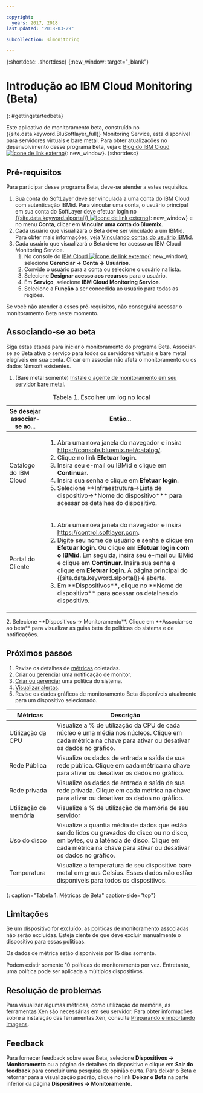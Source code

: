 ```yaml
---

copyright:
  years: 2017, 2018
lastupdated: "2018-03-29"

subcollection: slmonitoring

---
```


{:shortdesc: .shortdesc}
{:new_window: target="_blank"}
# Introdução ao IBM Cloud Monitoring (Beta)
{: #gettingstartedbeta}

Este aplicativo de monitoramento beta, construído no {{site.data.keyword.BluSoftlayer_full}} Monitoring Service, está disponível para servidores virtuais e bare metal. Para obter atualizações no desenvolvimento desse programa Beta, veja o [Blog do IBM Cloud ![Ícone de link externo](../../icons/launch-glyph.svg "Ícone de link externo")](https://www.ibm.com/blogs/bluemix/2017/12/beta-release-new-vsi-monitoring-tool-ibm-cloud/){: new_window}.
{:shortdesc}

## Pré-requisitos

Para participar desse programa Beta, deve-se atender a estes requisitos.
1. Sua conta do SoftLayer deve ser vinculada a uma conta do IBM Cloud com autenticação IBMid. Para vincular uma conta, o usuário principal em sua conta do SoftLayer deve efetuar login no [{{site.data.keyword.slportal}} ![Ícone de link externo](../../icons/launch-glyph.svg "Ícone de link externo")](https://control.softlayer.com){: new_window} e no menu **Conta**, clicar em **Vincular uma conta do Bluemix**.
2. Cada usuário que visualizará o Beta deve ser vinculado a um IBMid. Para obter mais informações, veja [Vinculando contas do usuário IBMid](/docs/account?topic=account-unifyingaccounts#link_customer_accounts).
3. Cada usuário que visualizará o Beta deve ter acesso ao IBM Cloud Monitoring Service.
   1. No console do [IBM Cloud ![Ícone de link externo](../../icons/launch-glyph.svg "Ícone de link externo")](https://console.bluemix.net){: new_window},  selecione **Gerenciar -> Conta -> Usuários**.
   2. Convide o usuário para a conta ou selecione o usuário na lista.
   3. Selecione **Designar acesso aos recursos** para o usuário.
   4. Em **Serviço**, selecione **IBM Cloud Monitoring Service**.
   5. Selecione a **Função** a ser concedida ao usuário para todas as regiões.

Se você não atender a esses pré-requisitos, não conseguirá acessar o monitoramento Beta neste momento.


## Associando-se ao beta

Siga estas etapas para iniciar o monitoramento do programa Beta. Associar-se ao Beta ativa o serviço para todos os servidores virtuais e bare metal elegíveis em sua conta. Clicar em associar não afeta o monitoramento ou os dados Nimsoft existentes.
1. (Bare metal somente) [Instale o agente de monitoramento em seu servidor bare metal](/docs/infrastructure/SLmonitoring?topic=slmonitoring-installing-ibm-cloud-monitoring-service-for-iaas-bare-metal-agent-beta-).
<table>
   <CAPTION>Tabela 1. Escolher um log no local</CAPTION>
   <THEAD>
   <TR>
   <th>Se desejar associar-se ao...</th>
   <th>Então...</th>
   </TR>
   </THEAD>
   <TBODY>
   <tr>
   <td>Catálogo do IBM Cloud</td>
   <td>
   <ol>
   <li>Abra uma nova janela do navegador e insira <a href="https://console.bluemix.net/catalog/">https://console.bluemix.net/catalog/</a>.</li>
   <li>Clique no link <b>Efetuar login</b>. </li>
   <li>Insira seu e-mail ou IBMid e clique em <b>Continuar</b>.</li>
   <li>Insira sua senha e clique em <b>Efetuar login</b>.</li>
   <li>Selecione **Infraestrutura->Lista de dispositivo->*Nome do dispositivo*** para acessar os detalhes do dispositivo.</li>
   </ol>
   </td>
   </tr>
   <tr>
   <td>Portal do Cliente</td>
   <td>
   <ol>
   <li>Abra uma nova janela do navegador e insira <a href="https://control.softlayer.com">https://control.softlayer.com</a>.</li>
   <li>Digite seu nome de usuário e senha e clique em <b>Efetuar login</b>. Ou clique em <b>Efetuar login com o IBMid</b>. Em seguida, insira seu e-mail ou IBMid e clique em <b>Continuar</b>. Insira sua senha e clique em <b>Efetuar login</b>. A página principal do {{site.data.keyword.slportal}} é aberta.</li>
     <li>Em **Dispositivos**, clique no **Nome do dispositivo** para acessar os detalhes do dispositivo.</li>
   </ol>
   </td>
   </tr>
   </TBODY>
  </table>
2. Selecione **Dispositivos -> Monitoramento**. Clique em **Associar-se ao beta** para visualizar as guias beta de políticas do sistema e de notificações.

## Próximos passos
1. Revise os detalhes de [métricas](/docs/infrastructure/SLmonitoring?topic=slmonitoring-metrics-collected-beta-) coletadas.
2. [Criar ou gerenciar](/docs/infrastructure/SLmonitoring?topic=slmonitoring-creating-and-managing-monitor-notifications-beta-) uma notificação de monitor.
3. [Criar ou gerenciar](/docs/infrastructure/SLmonitoring?topic=slmonitoring-creating-and-managing-system-policies-beta-) uma política do sistema.
4. [Visualizar alertas](/docs/infrastructure/SLmonitoring?topic=slmonitoring-viewing-monitoring-alerts-beta-).
5. Revise os dados gráficos de monitoramento Beta disponíveis atualmente para um dispositivo selecionado.

|              Métricas                                      |  Descrição                                        |
| --------------------------------------------------------- | --------------------------------------------------- |
|Utilização da CPU                                            |   Visualize a % de utilização da CPU de cada núcleo e uma média nos núcleos. Clique em cada métrica na chave para ativar ou desativar os dados no gráfico.
|Rede Pública                                             |   Visualize os dados de entrada e saída de sua rede pública. Clique em cada métrica na chave para ativar ou desativar os dados no gráfico.       |
|Rede privada                                            |   Visualize os dados de entrada e saída de sua rede privada. Clique em cada métrica na chave para ativar ou desativar os dados no gráfico.           |
|Utilização de memória    | Visualize a % de utilização de memória de seu servidor     |
|Uso do disco    | Visualize a quantia média de dados que estão sendo lidos ou gravados do disco ou no disco, em bytes, ou a latência de disco. Clique em cada métrica na chave para ativar ou desativar os dados no gráfico.    |
|Temperatura                                                 |Visualize a temperatura de seu dispositivo bare metal em graus Celsius. Esses dados não estão disponíveis para todos os dispositivos.
{: caption="Tabela 1. Métricas de Beta" caption-side="top"}   

## Limitações
Se um dispositivo for excluído, as políticas de monitoramento associadas não serão excluídas. Esteja ciente de que deve excluir manualmente o dispositivo para essas políticas.

Os dados de métrica estão disponíveis por 15 dias somente.

Podem existir somente 10 políticas de monitoramento por vez. Entretanto, uma política pode ser aplicada a múltiplos dispositivos.

## Resolução de problemas
Para visualizar algumas métricas, como utilização de memória, as ferramentas Xen são necessárias em seu servidor. Para obter informações sobre a instalação das ferramentas Xen, consulte [Preparando e importando imagens](/docs/infrastructure/image-templates?topic=image-templates-preparing-and-importing-images#preparing-and-importing-images).

## Feedback
Para fornecer feedback sobre esse Beta, selecione **Dispositivos -> Monitoramento** ou a página de detalhes do dispositivo e clique em **Sair do feedback** para concluir uma pesquisa de opinião curta. Para deixar o Beta e retornar para a visualização padrão, clique no link **Deixar o Beta** na parte inferior da página **Dispositivos -> Monitoramento**.
